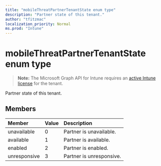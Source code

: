 ```yaml
---
title: "mobileThreatPartnerTenantState enum type"
description: "Partner state of this tenant."
author: "tfitzmac"
localization_priority: Normal
ms.prod: "Intune"
---
```


# mobileThreatPartnerTenantState enum type

> **Note:** The Microsoft Graph API for Intune requires an [active Intune license](https://go.microsoft.com/fwlink/?linkid=839381) for the tenant.

Partner state of this tenant.

## Members
|Member|Value|Description|
|:---|:---|:---|
|unavailable|0|Partner is unavailable.|
|available|1|Partner is available.|
|enabled|2|Partner is enabled.|
|unresponsive|3|Partner is unresponsive.|



